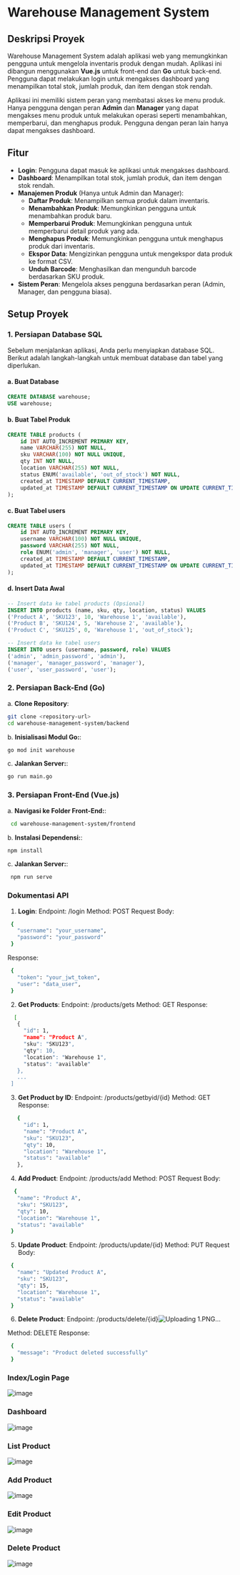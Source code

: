 # Warehouse Management System

## Deskripsi Proyek

Warehouse Management System adalah aplikasi web yang memungkinkan pengguna untuk mengelola inventaris produk dengan mudah. Aplikasi ini dibangun menggunakan **Vue.js** untuk front-end dan **Go** untuk back-end. Pengguna dapat melakukan login untuk mengakses dashboard yang menampilkan total stok, jumlah produk, dan item dengan stok rendah. 

Aplikasi ini memiliki sistem peran yang membatasi akses ke menu produk. Hanya pengguna dengan peran **Admin** dan **Manager** yang dapat mengakses menu produk untuk melakukan operasi seperti menambahkan, memperbarui, dan menghapus produk. Pengguna dengan peran lain hanya dapat mengakses dashboard.

## Fitur

- **Login**: Pengguna dapat masuk ke aplikasi untuk mengakses dashboard.
- **Dashboard**: Menampilkan total stok, jumlah produk, dan item dengan stok rendah.
- **Manajemen Produk** (Hanya untuk Admin dan Manager):
  - **Daftar Produk**: Menampilkan semua produk dalam inventaris.
  - **Menambahkan Produk**: Memungkinkan pengguna untuk menambahkan produk baru.
  - **Memperbarui Produk**: Memungkinkan pengguna untuk memperbarui detail produk yang ada.
  - **Menghapus Produk**: Memungkinkan pengguna untuk menghapus produk dari inventaris.
  - **Ekspor Data**: Mengizinkan pengguna untuk mengekspor data produk ke format CSV.
  - **Unduh Barcode**: Menghasilkan dan mengunduh barcode berdasarkan SKU produk.
- **Sistem Peran**: Mengelola akses pengguna berdasarkan peran (Admin, Manager, dan pengguna biasa).

## Setup Proyek

### 1. Persiapan Database SQL

Sebelum menjalankan aplikasi, Anda perlu menyiapkan database SQL. Berikut adalah langkah-langkah untuk membuat database dan tabel yang diperlukan.

#### a. **Buat Database**

```sql
CREATE DATABASE warehouse;
USE warehouse;
```

#### b. **Buat Tabel Produk**

```sql
CREATE TABLE products (
    id INT AUTO_INCREMENT PRIMARY KEY,
    name VARCHAR(255) NOT NULL,
    sku VARCHAR(100) NOT NULL UNIQUE,
    qty INT NOT NULL,
    location VARCHAR(255) NOT NULL,
    status ENUM('available', 'out_of_stock') NOT NULL,
    created_at TIMESTAMP DEFAULT CURRENT_TIMESTAMP,
    updated_at TIMESTAMP DEFAULT CURRENT_TIMESTAMP ON UPDATE CURRENT_TIMESTAMP
);
```

#### c. **Buat Tabel users**

```sql
CREATE TABLE users (
    id INT AUTO_INCREMENT PRIMARY KEY,
    username VARCHAR(100) NOT NULL UNIQUE,
    password VARCHAR(255) NOT NULL,
    role ENUM('admin', 'manager', 'user') NOT NULL,
    created_at TIMESTAMP DEFAULT CURRENT_TIMESTAMP,
    updated_at TIMESTAMP DEFAULT CURRENT_TIMESTAMP ON UPDATE CURRENT_TIMESTAMP
);
```

#### d. **Insert Data Awal**

```sql
-- Insert data ke tabel products (Opsional)
INSERT INTO products (name, sku, qty, location, status) VALUES
('Product A', 'SKU123', 10, 'Warehouse 1', 'available'),
('Product B', 'SKU124', 5, 'Warehouse 2', 'available'),
('Product C', 'SKU125', 0, 'Warehouse 1', 'out_of_stock');

-- Insert data ke tabel users
INSERT INTO users (username, password, role) VALUES
('admin', 'admin_password', 'admin'),
('manager', 'manager_password', 'manager'),
('user', 'user_password', 'user');
```

### 2. Persiapan Back-End (Go)
a. **Clone Repository**:
   ```bash
   git clone <repository-url>
   cd warehouse-management-system/backend
   ```
b. **Inisialisasi Modul Go:**:
   ```bash
   go mod init warehouse
   ```
c. **Jalankan Server:**:
   ```bash
   go run main.go
   ```

### 3. Persiapan Front-End (Vue.js)
a. **Navigasi ke Folder Front-End:**:
   ```bash
    cd warehouse-management-system/frontend
   ```
b. **Instalasi Dependensi:**:
   ```bash
   npm install
   ```
c. **Jalankan Server:**:
   ```bash
    npm run serve
   ```

### Dokumentasi API
1. **Login**:
Endpoint: /login
Method: POST
Request Body:
 ```bash
  {
    "username": "your_username",
    "password": "your_password"
  }
 ```
Response:
 ```bash
  {
    "token": "your_jwt_token",
    "user": "data_user",
  }
 ```

2. **Get Products**:
Endpoint: /products/gets
Method: GET
Response:
 ```bash
   [
    {
      "id": 1,
      "name": "Product A",
      "sku": "SKU123",
      "qty": 10,
      "location": "Warehouse 1",
      "status": "available"
    },
    ...
  ]
 ```

3. **Get Product by ID**:
Endpoint: /products/getbyid/{id}
Method: GET
Response:
 ```bash
    {
      "id": 1,
      "name": "Product A",
      "sku": "SKU123",
      "qty": 10,
      "location": "Warehouse 1",
      "status": "available"
    },
 ```

4. **Add Product**:
Endpoint: /products/add
Method: POST
Request Body:
 ```bash
   {
    "name": "Product A",
    "sku": "SKU123",
    "qty": 10,
    "location": "Warehouse 1",
    "status": "available"
  }
 ```

5. **Update Product**:
Endpoint: /products/update/{id}
Method: PUT
Request Body:
 ```bash
  {
    "name": "Updated Product A",
    "sku": "SKU123",
    "qty": 15,
    "location": "Warehouse 1",
    "status": "available"
  }
 ```

6. **Delete Product**:
Endpoint: /products/delete/{id}![Uploading 1.PNG…]()

Method: DELETE
Response:
 ```bash
  {
    "message": "Product deleted successfully"
  }
 ```

### Index/Login Page
![image](https://github.com/user-attachments/assets/f4d87ea6-c65c-4922-91f4-d8454267d306)

### Dashboard
![image](https://github.com/user-attachments/assets/d2217a02-a3ad-404a-b5ba-e523e07b496d)

### List Product
![image](https://github.com/user-attachments/assets/91d771ef-e3f3-4da3-b633-7b212799a6a7)

### Add Product
![image](https://github.com/user-attachments/assets/568d390d-e7a1-45cb-94c5-e42f8152a9bc)

### Edit Product
![image](https://github.com/user-attachments/assets/9f008305-ebc7-4fd7-a85b-38f0bba92dfa)

### Delete Product
![image](https://github.com/user-attachments/assets/babe4936-f869-4203-b176-31b4f05b1bda)



